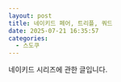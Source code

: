 ```yaml
---
layout: post
title: 네이키드 페어, 트리플, 쿼드
date: 2025-07-21 16:35:57
categories:
  - 스도쿠
---
```

네이키드 시리즈에 관한 글입니다.